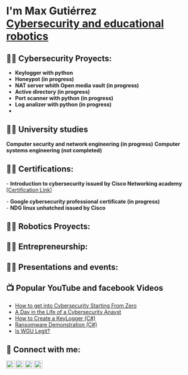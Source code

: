 <h1>I'm Max Gutiérrez <br/><a href="https://github.com/joshmadakor1">Cybersecurity and educational robotics</a>

<h2>👨‍💻 Cybersecurity Proyects:</h2>

- <b>Keylogger with python</b>
- <b>Honeypot (in progress)</b>
- <b>NAT server whith Open media vault (in progress)</b>
- <b>Active directory (in progress)</b>
- <b>Port scanner with python (in progress)</b>
- <b>Log analizer with python (in progress)</b>
-

<h2>👨‍💻 University studies</h2>
<b>Computer security and network engineering (in progress)</b>
<b>Computer systems engineering (not completed)</b>



<h2>👨‍💻 Certifications:</h2>
 - <b>Introduction to cybersecurity issued by Cisco Networking academy</b> 
  <a href="https://credly.com/badges/b62f6e58-04f1-495e-9ac6-950479816516"> [Certification Link]</a><p>
 - <b>Google cybersecurity professional certificate (in progress)</b><br>
 - <b>NDG linux unhatched issued by Cisco</b><br>
 
    
<h2>👨‍💻 Robotics Proyects:</h2>

<h2>👨‍💻 Entrepreneurship:</h2>

<h2>👨‍💻 Presentations and events:</h2>



<h2>📺 Popular YouTube and facebook Videos</h2>

- [How to get into Cybersecurity Starting From Zero](https://www.youtube.com/watch?v=a83ASGn_V_s)
- [A Day in the Life of a Cybersecurity Anayst](https://www.youtube.com/watch?v=uHy3oM7NnoU)
- [How to Create a KeyLogger (C#)](https://www.youtube.com/watch?v=N-L9hklSlNk)
- [Ransomware Demonstration (C#)](https://www.youtube.com/watch?v=OfvdQeh79s0)
- [Is WGU Legit?](https://www.youtube.com/watch?v=E2MwRWxDBkA)

<h2> 🤳 Connect with me:</h2>

[<img align="left" alt="JoshMadakor | YouTube" width="22px" src="https://cdn.jsdelivr.net/npm/simple-icons@v3/icons/youtube.svg" />][youtube]
[<img align="left" alt="JoshMadakor | Twitter" width="22px" src="https://cdn.jsdelivr.net/npm/simple-icons@v3/icons/twitter.svg" />][twitter]
[<img align="left" alt="JoshMadakor | LinkedIn" width="22px" src="https://cdn.jsdelivr.net/npm/simple-icons@v3/icons/linkedin.svg" />][linkedin]
[<img align="left" alt="JoshMadakor | Instagram" width="22px" src="https://cdn.jsdelivr.net/npm/simple-icons@v3/icons/instagram.svg" />][instagram]

[twitter]: https://twitter.com/joshmadakor
[youtube]: https://www.youtube.com/c/joshmadakor
[instagram]: https://www.instagram.com/joshmadakor/
[linkedin]: https://linkedin.com/in/joshmadakor

<!--
**joshmadakor1/joshmadakor1** is a ✨ _special_ ✨ repository because its `README.md` (this file) appears on your GitHub profile.

Here are some ideas to get you started:

- 🔭 I’m currently working on ...
- 🌱 I’m currently learning ...
- 👯 I’m looking to collaborate on ...
- 🤔 I’m looking for help with ...
- 💬 Ask me about ...
- 📫 How to reach me: ...
- 😄 Pronouns: ...
- ⚡ Fun fact: ...
-->
